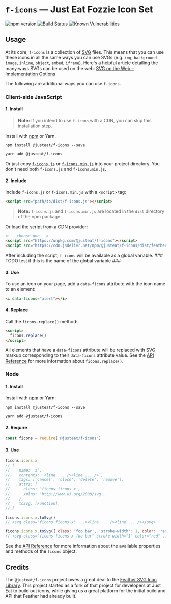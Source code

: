 # `f-icons` — Just Eat Fozzie Icon Set

[![npm version](https://badge.fury.io/js/%40justeat%2Ff-icons.svg)](https://badge.fury.io/js/%40justeat%2Ff-icons)
[![Build Status](https://travis-ci.org/justeat/f-icons.svg)](https://travis-ci.org/justeat/f-icons)
[![Known Vulnerabilities](https://snyk.io/test/github/justeat/f-icons/badge.svg?targetFile=package.json)](https://snyk.io/test/github/justeat/f-icons?targetFile=package.json)



## Usage

At its core, `f-icons` is a collection of [SVG](https://svgontheweb.com/#svg) files. This means that you can use these icons in all the same ways you can use SVGs (e.g. `img`, `background-image`, `inline`, `object`, `embed`, `iframe`). Here's a helpful article detailing the many ways SVGs can be used on the web: [SVG on the Web – Implementation Options](https://svgontheweb.com/#implementation)

The following are additional ways you can use `f-icons`.


### Client-side JavaScript

#### 1. Install

> **Note:** If you intend to use `f-icons` with a CDN, you can skip this installation step.

Install with [npm](https://docs.npmjs.com/getting-started/what-is-npm) or Yarn.

```shell
npm install @justeat/f-icons --save

yarn add @justeat/f-icons
```

Or just copy [`f-icons.js`](https://unpkg.com/@justeat/f-icons/dist/f-icons.js) or [`f-icons.min.js`](https://unpkg.com/@justeat/f-icons/dist/f-icons.min.js) into your project directory. You don't need both `f-icons.js` and `f-icons.min.js`.

#### 2. Include

Include `f-icons.js` or `f-icons.min.js` with a `<script>` tag:

```html
<script src="path/to/dist/f-icons.js"></script>
```

> **Note:** `f-icons.js` and `f-icons.min.js` are located in the `dist` directory of the npm package.

Or load the script from a CDN provider:

```html
<!-- choose one -->
<script src="https://unpkg.com/@justeat/f-icons"></script>
<script src="https://cdn.jsdelivr.net/npm/@justeat/f-icons/dist/feather.min.js"></script>
```

After including the script, `f-icons` will be available as a global variable. ### TODO test if this is the name of the global variable ###

#### 3. Use

To use an icon on your page, add a `data-ficons` attribute with the icon name to an element:

```html
<i data-ficons="alert"></i>
```

<!-- ### TODO – add full icon list to docs ––  See the complete list of icons at [fozzie.just-eat.com](https://fozzie.just-eat.com/). -->

#### 4. Replace

Call the `ficons.replace()` method:

```html
<script>
  ficons.replace()
</script>
```

All elements that have a `data-ficons` attribute will be replaced with SVG markup corresponding to their `data-ficons` attribute value. See the [API Reference](#api-reference) for more information about `ficons.replace()`.


### Node
#### 1. Install

Install with [npm](https://docs.npmjs.com/getting-started/what-is-npm) or Yarn:

```shell
npm install @justeat/f-icons --save

yarn add @justeat/f-icons
```

#### 2. Require

```js
const ficons = require('@justeat/f-icons')
```

#### 3. Use

```js
ficons.icons.x
// {
//    name: 'x',
//    contents: '<line ... /><line ... />`,
//    tags: ['cancel', 'close', 'delete', 'remove'],
//    attrs: {
//      class: 'ficons ficons-x',
//      xmlns: 'http://www.w3.org/2000/svg',
//    },
//    toSvg: [Function],
// }

ficons.icons.x.toSvg()
// <svg class="ficons ficons-x" ...><line ... /><line ... /></svg>

ficons.icons.x.toSvg({ class: 'foo bar', 'stroke-width': 1, color: 'red' })
// <svg class="ficons ficons-x foo bar" stroke-width="1" color="red" ...><line ... /><line ... /></svg>
```

See the [API Reference](#api-reference) for more information about the available properties and methods of the `ficons` object.


## Credits

The `@justeat/f-icons` project owes a great deal to the [Feather SVG Icon Library](https://github.com/feathericons/feather).  This project started as a fork of that project for developers at Just Eat to build out icons, while giving us a great platform for the initial build and API that Feather had already built.
